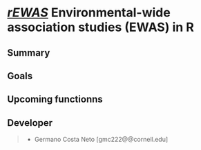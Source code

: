 # [*rEWAS*](https://github.com/gcostaneto/rEWAS/blob/main/README.md)  **Environmental-wide association studies (EWAS) in R**




## Summary



## Goals




## Upcoming functionns




## Developer

> * Germano Costa Neto [gmc222@@cornell.edu]
